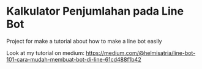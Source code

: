# Kalkulator Penjumlahan pada Line Bot

Project for make a tutorial about how to make a line bot easily

Look at my tutorial on medium: https://medium.com/@helmisatria/line-bot-101-cara-mudah-membuat-bot-di-line-61cd488f1b42

